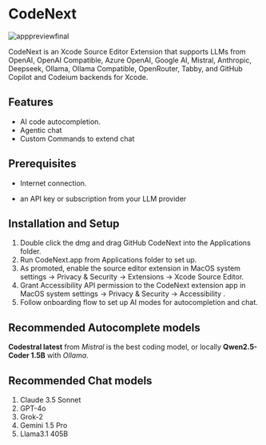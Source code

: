 # CodeNext
![apppreviewfinal](https://github.com/user-attachments/assets/c17c5829-c36d-44df-93e0-0ecf26d2f491)

CodeNext is an Xcode Source Editor Extension that supports LLMs from OpenAI, OpenAI Compatible, Azure OpenAI, Google AI, Mistral, Anthropic, Deepseek, Ollama, Ollama Compatible, OpenRouter, Tabby, and GitHub Copilot and Codeium backends for Xcode.

## Features

- AI code autocompletion.
- Agentic chat
- Custom Commands to extend chat

## Prerequisites

- Internet connection.

- an API key or subscription from your LLM provider

## Installation and Setup

1. Double click the dmg and drag GitHub CodeNext into the Applications folder.
2. Run CodeNext.app from Applications folder to set up.
3. As promoted, enable the source editor extension in MacOS system settings -> Privacy & Security -> Extensions -> Xcode Source Editor.
4. Grant Accessibility API permission to the CodeNext extension app in MacOS system settings -> Privacy & Security -> Accessibility .
5. Follow onboarding flow to set up AI modes for autocompletion and chat.

## Recommended Autocomplete models
**Codestral latest** from *Mistral* is the best coding model, or locally **Qwen2.5-Coder 1.5B** with *Ollama*.

## Recommended Chat models
1. Claude 3.5 Sonnet
2. GPT-4o
3. Grok-2
4. Gemini 1.5 Pro
5. Llama3.1 405B
